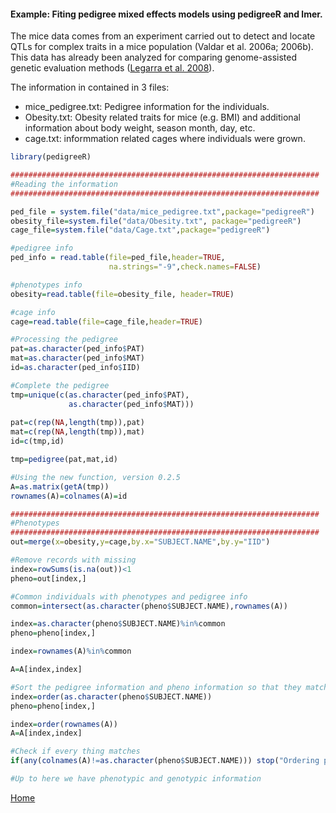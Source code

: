 #### Example: Fiting pedigree mixed effects models using pedigreeR and lmer.

The mice data comes from an experiment carried out to detect and locate QTLs for complex traits in a 
mice population (Valdar et al. 2006a; 2006b). This data has already been 
analyzed for comparing genome-assisted genetic evaluation methods 
([Legarra et al. 2008](http://www.ncbi.nlm.nih.gov/pubmed/18757934)).

The information in contained in 3 files: 

* mice_pedigree.txt: Pedigree information for the individuals.
* Obesity.txt: Obesity related traits for mice (e.g. BMI) and additional information about body weight, season month, day, etc.
* cage.txt: informmation related cages where individuals were grown.


```R
library(pedigreeR)

#####################################################################
#Reading the information
#####################################################################

ped_file = system.file("data/mice_pedigree.txt",package="pedigreeR")
obesity_file=system.file("data/Obesity.txt", package="pedigreeR")
cage_file=system.file("data/Cage.txt",package="pedigreeR")

#pedigree info
ped_info = read.table(file=ped_file,header=TRUE,
                      na.strings="-9",check.names=FALSE)

#phenotypes info
obesity=read.table(file=obesity_file, header=TRUE)

#cage info
cage=read.table(file=cage_file,header=TRUE)

#Processing the pedigree
pat=as.character(ped_info$PAT)
mat=as.character(ped_info$MAT)
id=as.character(ped_info$IID)

#Complete the pedigree
tmp=unique(c(as.character(ped_info$PAT),
             as.character(ped_info$MAT)))
            
pat=c(rep(NA,length(tmp)),pat)
mat=c(rep(NA,length(tmp)),mat)
id=c(tmp,id)

tmp=pedigree(pat,mat,id)

#Using the new function, version 0.2.5
A=as.matrix(getA(tmp))
rownames(A)=colnames(A)=id

#####################################################################
#Phenotypes
#####################################################################
out=merge(x=obesity,y=cage,by.x="SUBJECT.NAME",by.y="IID")

#Remove records with missing 
index=rowSums(is.na(out))<1
pheno=out[index,] 

#Common individuals with phenotypes and pedigree info
common=intersect(as.character(pheno$SUBJECT.NAME),rownames(A))

index=as.character(pheno$SUBJECT.NAME)%in%common
pheno=pheno[index,]

index=rownames(A)%in%common

A=A[index,index]

#Sort the pedigree information and pheno information so that they match
index=order(as.character(pheno$SUBJECT.NAME))
pheno=pheno[index,]

index=order(rownames(A))
A=A[index,index]

#Check if every thing matches
if(any(colnames(A)!=as.character(pheno$SUBJECT.NAME))) stop("Ordering problem\n")

#Up to here we have phenotypic and genotypic information

```
[Home](https://github.com/Rpedigree/pedigreeR)
 
